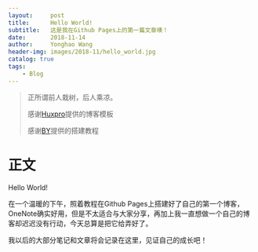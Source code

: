 ```yaml
---
layout:     post
title:      Hello World!
subtitle:   这是我在Github Pages上的第一篇文章噢！
date:       2018-11-14
author:     Yonghao Wang
header-img: images/2018-11/hello_world.jpg
catalog: true
tags:
    - Blog
---
```

> 正所谓前人栽树，后人乘凉。
> 
> 感谢[Huxpro](https://github.com/huxpro)提供的博客模板
> 
> 感谢[BY](http://qiubaiying.top)提供的搭建教程

# 正文
Hello World!

在一个温暖的下午，照着教程在Github Pages上搭建好了自己的第一个博客，OneNote确实好用，但是不太适合与大家分享，再加上我一直想做一个自己的博客却迟迟没有行动，今天总算是把它给弄好了。

我以后的大部分笔记和文章将会记录在这里，见证自己的成长吧！